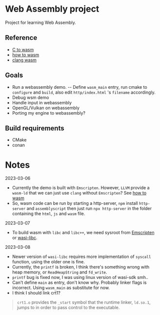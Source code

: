 # Web Assembly project

Project for learning Web Assembly.

## Reference

-   [C to wasm](https://developer.mozilla.org/en-US/docs/WebAssembly/C_to_wasm)
-   [how to wasm](https://github.com/ern0/howto-wasm-minimal/)
-   [clang wasm](https://schellcode.github.io/webassembly-without-emscripten)

## Goals

-   Run a webassembly demo.
    -- Define `wasm_main` entry, run cmake to `configure` and `build`, also edit `http/index.html` 's `filename` accordingly.
-   Debug wsm demo
-   Handle input in webassembly
-   OpenGL/Vulkan on webassembly
-   Porting my engine to webassembly?

## Build requirements

-   CMake
-   conan

# Notes

2023-03-06

-   Currently the demo is built with `Emscripten`.
    However, `LLVM` provide a `wasm-ld` that we can just use `clang` without `Emscripten`?
    See [how to wasm](https://github.com/ern0/howto-wasm-minimal/)
-   So, wasm code can be run by starting a http-server, `npm` install `http-server` and `assemblyscript`
    then just run `npx http-server` in the folder containing the `html`, `js` and `wasm` file.

2023-03-07

-   To build wasm with `libc` and `libc++`, we need sysroot from [Emscripten](https://github.com/emscripten-core/emscripten/tree/main/system) or [wasi-libc](https://github.com/WebAssembly/wasi-libc/tree/main).

2023-03-08

-   Newer version of `wasi-libc` requires more implementation of `syscall` function, using the older one is fine.
-   Currently, the `printf` is broken, I think there's something wrong with heap memory, or `ReadHeapString` and `fd_write`.
-   `printf` bug is fixed now, I was using linux version of wasi-sdk smh..
-   Can't define `main` as entry, don't know why. Probably linker flags is incorrect. Using `wasm_main` as substitute for now.
-   I think I should link crt1? 
> `crt1.o` provides the `_start` symbol that the runtime linker, `ld.so.1`, jumps to in order to pass control to the executable.
